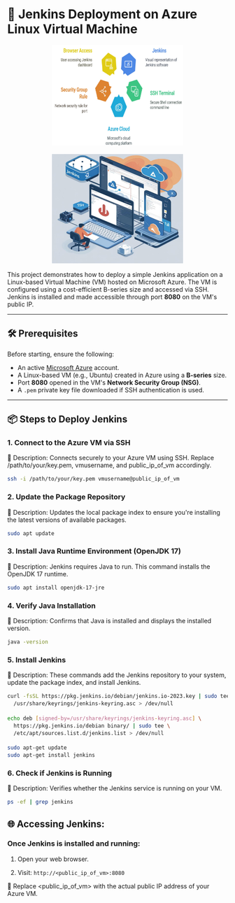 # 🚀 Jenkins Deployment on Azure Linux Virtual Machine

<p align="center">
  <img src="img1.png" alt="Screenshot 1" width="300" height ="230"/>
  <br/><br/>
  <img src="img2.jpg" alt="Screenshot 2" width="300" height="250"/>
</p>

This project demonstrates how to deploy a simple Jenkins application on a Linux-based Virtual Machine (VM) hosted on Microsoft Azure. The VM is configured using a cost-efficient B-series size and accessed via SSH. Jenkins is installed and made accessible through port **8080** on the VM's public IP.

---

## 🛠️ Prerequisites

Before starting, ensure the following:

- An active [Microsoft Azure](https://portal.azure.com/) account.
- A Linux-based VM (e.g., Ubuntu) created in Azure using a **B-series** size.
- Port **8080** opened in the VM's **Network Security Group (NSG)**.
- A `.pem` private key file downloaded if SSH authentication is used.

---

## 📦 Steps to Deploy Jenkins

### 1. Connect to the Azure VM via SSH
📌 Description:
Connects securely to your Azure VM using SSH. Replace /path/to/your/key.pem, vmusername, and public_ip_of_vm accordingly.

```bash
ssh -i /path/to/your/key.pem vmusername@public_ip_of_vm
```
### 2. Update the Package Repository
📌 Description:
Updates the local package index to ensure you're installing the latest versions of available packages.
```bash
sudo apt update
```
### 3. Install Java Runtime Environment (OpenJDK 17)
📌 Description:
Jenkins requires Java to run. This command installs the OpenJDK 17 runtime.
```bash
sudo apt install openjdk-17-jre
```
### 4. Verify Java Installation
📌 Description:
Confirms that Java is installed and displays the installed version.
```bash
java -version
```
### 5. Install Jenkins
📌 Description:
These commands add the Jenkins repository to your system, update the package index, and install Jenkins.
```bash
curl -fsSL https://pkg.jenkins.io/debian/jenkins.io-2023.key | sudo tee \
  /usr/share/keyrings/jenkins-keyring.asc > /dev/null

echo deb [signed-by=/usr/share/keyrings/jenkins-keyring.asc] \
  https://pkg.jenkins.io/debian binary/ | sudo tee \
  /etc/apt/sources.list.d/jenkins.list > /dev/null

sudo apt-get update
sudo apt-get install jenkins
```
### 6. Check if Jenkins is Running
📌 Description:
Verifies whether the Jenkins service is running on your VM.
```bash
ps -ef | grep jenkins
```
## 🌐 Accessing Jenkins:
 ### Once Jenkins is installed and running:

1. Open your web browser.

2. Visit: ```http://<public_ip_of_vm>:8080```

📌 Replace <public_ip_of_vm> with the actual public IP address of your Azure VM.


